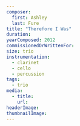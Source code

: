 ```yaml
---
composer:
  first: Ashley
  last: Fure
title: "Therefore I Was"
duration:
yearComposed: 2012
commissionedOrWrittenFor:
size: trio
instrumentation:
  - clarinet
  - cello
  - percussion
tags:
  - trio
media:
  - title:
    url:
headerImage:
thumbnailImage:
---
```

